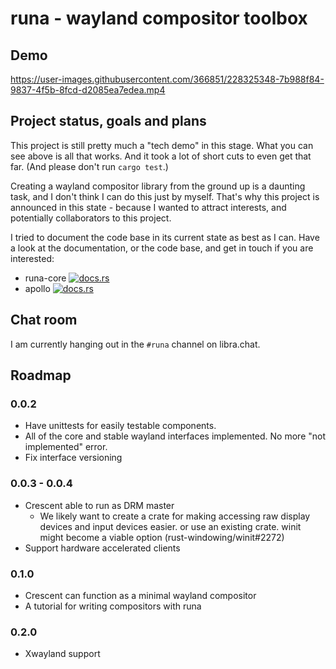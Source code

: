 # runa - wayland compositor toolbox

## Demo

https://user-images.githubusercontent.com/366851/228325348-7b988f84-9837-4f5b-8fcd-d2085ea7edea.mp4

## Project status, goals and plans

This project is still pretty much a "tech demo" in this stage. What you can see above is all that works. And it took a lot of short cuts to even get that far. (And please don't run `cargo test`.)

Creating a wayland compositor library from the ground up is a daunting task, and I don't think I can do this just by myself. That's why this project is announced in this state - because I wanted to attract interests, and potentially collaborators to this project.

I tried to document the code base in its current state as best as I can. Have a look at the documentation, or the code base, and get in touch if you are interested:

- runa-core [![docs.rs](https://docs.rs/runa-core/badge.svg)](https://docs.rs/runa-core)
- apollo [![docs.rs](https://docs.rs/apollo/badge.svg)](https://docs.rs/apollo)

## Chat room

I am currently hanging out in the `#runa` channel on libra.chat.

## Roadmap

### 0.0.2

- Have unittests for easily testable components.
- All of the core and stable wayland interfaces implemented. No more "not implemented" error.
- Fix interface versioning

### 0.0.3 - 0.0.4

- Crescent able to run as DRM master
  - We likely want to create a crate for making accessing raw display devices and input devices easier.
    or use an existing crate. winit might become a viable option (rust-windowing/winit#2272)
- Support hardware accelerated clients

### 0.1.0

- Crescent can function as a minimal wayland compositor
- A tutorial for writing compositors with runa

### 0.2.0

- Xwayland support
